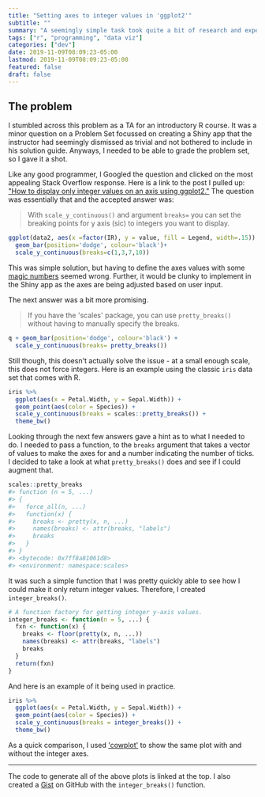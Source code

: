 ```yaml
---
title: "Setting axes to integer values in 'ggplot2'"
subtitle: ""
summary: "A seemingly simple task took quite a bit of research and experimentation to figure out."
tags: ["r", "programming", "data viz"]
categories: ["dev"]
date: 2019-11-09T08:09:23-05:00
lastmod: 2019-11-09T08:09:23-05:00
featured: false
draft: false
---
```


## The problem

I stumbled across this problem as a TA for an introductory R course.
It was a minor question on a Problem Set focussed on creating a Shiny app that the instructor had seemingly dismissed as trivial and not bothered to include in his solution guide.
Anyways, I needed to be able to grade the problem set, so I gave it a shot.

Like any good programmer, I Googled the question and clicked on the most appealing Stack Overflow response. Here is a link to the post I pulled up: ["How to display only integer values on an axis using ggplot2."](https://stackoverflow.com/questions/15622001/how-to-display-only-integer-values-on-an-axis-using-ggplot2)
The question was essentially that and the accepted answer was:

> With `scale_y_continuous()` and argument `breaks=` you can set the breaking points for y axis (sic) to integers you want to display.

```r
ggplot(data2, aes(x =factor(IR), y = value, fill = Legend, width=.15)) +
  geom_bar(position='dodge', colour='black')+
  scale_y_continuous(breaks=c(1,3,7,10))
```

This was simple solution, but having to define the axes values with some [magic numbers](https://en.wikipedia.org/wiki/Magic_number_(programming)) seemed wrong.
Further, it would be clunky to implement in the Shiny app as the axes are being adjusted based on user input.

The next answer was a bit more promising.

> If you have the 'scales' package, you can use `pretty_breaks()` without having to manually specify the breaks.

```r
q + geom_bar(position='dodge', colour='black') + 
  scale_y_continuous(breaks= pretty_breaks())
```

Still though, this doesn't actually solve the issue - at a small enough scale, this does not force integers.
Here is an example using the classic `iris` data set that comes with R.

```r
iris %>% 
  ggplot(aes(x = Petal.Width, y = Sepal.Width)) +
  geom_point(aes(color = Species)) +
  scale_y_continuous(breaks = scales::pretty_breaks()) +
  theme_bw()
```

<!-- ![](prettybreaks-axes.svg) -->

Looking through the next few answers gave a hint as to what I needed to do.
I needed to pass a function, to the `breaks` argument that takes a vector of values to make the axes for and a number indicating the number of ticks.
I decided to take a look at what `pretty_breaks()` does and see if I could augment that.

```r
scales::pretty_breaks
#> function (n = 5, ...) 
#> {
#>   force_all(n, ...)
#>   function(x) {
#>     breaks <- pretty(x, n, ...)
#>     names(breaks) <- attr(breaks, "labels")
#>     breaks
#>   }
#> }
#> <bytecode: 0x7ff8a81061d8>
#> <environment: namespace:scales>
```

It was such a simple function that I was pretty quickly able to see how I could make it only return integer values.
Therefore, I created `integer_breaks()`.

```r
# A function factory for getting integer y-axis values.
integer_breaks <- function(n = 5, ...) {
  fxn <- function(x) {
    breaks <- floor(pretty(x, n, ...))
    names(breaks) <- attr(breaks, "labels")
    breaks
  }
  return(fxn)
}
```

And here is an example of it being used in practice.

```r
iris %>% 
  ggplot(aes(x = Petal.Width, y = Sepal.Width)) +
  geom_point(aes(color = Species)) +
  scale_y_continuous(breaks = integer_breaks()) +
  theme_bw()
```

<!-- ![](integer-axes.svg) -->

As a quick comparison, I used ['cowplot'](https://cran.r-project.org/web/packages/cowplot/index.html) to show the same plot with and without the integer axes.

<!-- ![](cowplot_plot.svg) -->

---

The code to generate all of the above plots is linked at the top. 
I also created a [Gist](https://gist.github.com/jhrcook/eb7b63cc57c683a6eb4986c4107a88ec) on GitHub with the `integer_breaks()` function.
